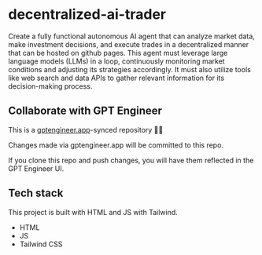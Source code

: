 # decentralized-ai-trader

Create a fully functional autonomous AI agent that can analyze market data, make investment decisions, and execute trades in a decentralized manner that can be hosted on github pages. This agent must leverage large language models (LLMs) in a loop, continuously monitoring market conditions and adjusting its strategies accordingly. It must also utilize tools like web search and data APIs to gather relevant information for its decision-making process.


## Collaborate with GPT Engineer

This is a [gptengineer.app](https://gptengineer.app)-synced repository 🌟🤖

Changes made via gptengineer.app will be committed to this repo.

If you clone this repo and push changes, you will have them reflected in the GPT Engineer UI.

## Tech stack

This project is built with HTML and JS with Tailwind.

- HTML
- JS
- Tailwind CSS

